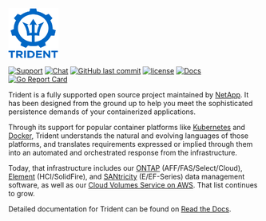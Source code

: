 <img src="logo/trident.png" alt="NetApp Trident" width="100" height="100">

[![Support](https://img.shields.io/badge/support-official-0067C5.svg)](http://mysupport.netapp.com/info/web/ECMLP2619434.html)
[![Chat](https://img.shields.io/badge/chat-slack-4C9689.svg)](http://netapp.io/slack/)
[![GitHub last commit](https://img.shields.io/github/last-commit/netapp/trident.svg)](https://github.com/NetApp/trident/commits)
[![license](https://img.shields.io/github/license/netapp/trident.svg)](LICENSE)
[![Docs](https://readthedocs.org/projects/netapp-trident/badge/?version=latest)](https://netapp-trident.readthedocs.io)
[![Go Report Card](https://goreportcard.com/badge/github.com/netapp/trident)](https://goreportcard.com/report/github.com/netapp/trident)

Trident is a fully supported open source project maintained by [NetApp](https://www.netapp.com). It has been designed
from the ground up to help you meet the sophisticated persistence demands of your containerized applications.

Through its support for popular container platforms like [Kubernetes](https://kubernetes.io) and
[Docker](https://docker.com), Trident understands the natural and evolving languages of those platforms, and
translates requirements expressed or implied through them into an automated and orchestrated response from the
infrastructure.

Today, that infrastructure includes our
[ONTAP](https://www.netapp.com/us/products/data-management-software/ontap.aspx) (AFF/FAS/Select/Cloud),
[Element](https://www.netapp.com/us/products/data-management-software/element-os.aspx) (HCI/SolidFire), and
[SANtricity](https://www.netapp.com/us/products/data-management-software/santricity-os.aspx) (E/EF-Series)
data management software, as well as our
[Cloud Volumes Service on AWS](https://cloud.netapp.com/cloud-volumes-service-for-aws?utm_source=GitHub&utm_campaign=Trident).
That list continues to grow.

Detailed documentation for Trident can be found on [Read the Docs](https://netapp-trident.readthedocs.io).
